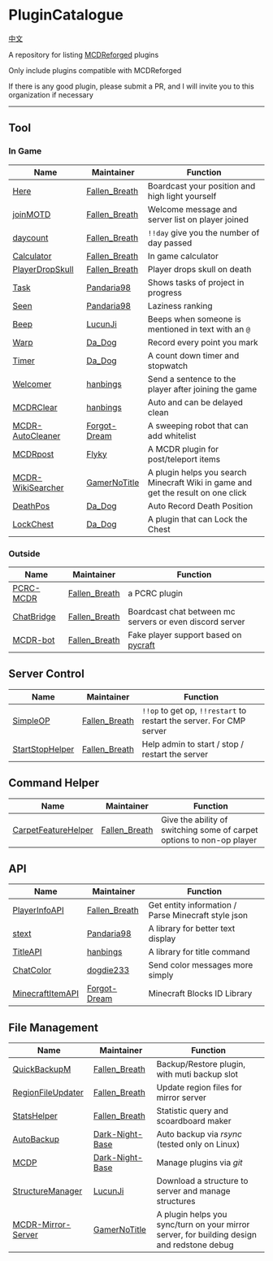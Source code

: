 # PluginCatalogue

[中文](https://github.com/MCDReforged-Plugins/PluginCatalogue/blob/master/readme_cn.md)

A repository for listing [MCDReforged](https://github.com/Fallen-Breath/MCDReforged) plugins

Only include plugins compatible with MCDReforged

If there is any good plugin, please submit a PR, and I will invite you to this organization if necessary

--------

## Tool

### In Game

| Name                                                         | Maintainer                                        | Function                                                     |
| ------------------------------------------------------------ | ------------------------------------------------- | ------------------------------------------------------------ |
| [Here](https://github.com/TISUnion/Here)                     | [Fallen_Breath](https://github.com/Fallen-Breath) | Boardcast your position and high light yourself              |
| [joinMOTD](https://github.com/TISUnion/joinMOTD)             | [Fallen_Breath](https://github.com/Fallen-Breath) | Welcome message and server list on player joined             |
| [daycount](https://github.com/TISUnion/daycount)             | [Fallen_Breath](https://github.com/Fallen-Breath) | `!!day` give you the number of day passed                    |
| [Calculator](https://github.com/TISUnion/Calculator)         | [Fallen_Breath](https://github.com/Fallen-Breath) | In game calculator                                           |
| [PlayerDropSkull](https://github.com/MCDReforged-Plugins/PlayerDropSkull) | [Fallen_Breath](https://github.com/Fallen-Breath) | Player drops skull on death                                  |
| [Task](https://github.com/TISUnion/Task/tree/MCDR)           | [Pandaria98](https://github.com/Pandaria98)       | Shows tasks of project in progress                           |
| [Seen](https://github.com/TISUnion/Seen/tree/MCDR)           | [Pandaria98](https://github.com/Pandaria98)       | Laziness ranking                                             |
| [Beep](https://github.com/TISUnion/Beep)                     | [LucunJi](https://github.com/LucunJi)             | Beeps when someone is mentioned in text with an `@`          |
| [Warp](https://github.com/2068915465/MCDR-warp-plugin)       | [Da_Dog](https://github.com/2068915465)           | Record every point you mark                                  |
| [Timer](https://github.com/2068915465/MCDR_Timer)            | [Da_Dog](https://github.com/2068915465)           | A count down timer and stopwatch                             |
| [Welcomer](https://github.com/hanbings/Welcomer)             | [hanbings](https://github.com/hanbings)           | Send a sentence to the player after joining the game         |
| [MCDRClear](https://github.com/hanbings/MCDRClear)           | [hanbings](https://github.com/hanbings)           | Auto and can be delayed clean                                |
| [MCDR-AutoCleaner](https://github.com/Forgot-Dream/MCDR-AutoCleaner) | [Forgot-Dream](https://github.com/Forgot-Dream)   | A sweeping robot that can add whitelist                      |
| [MCDRpost](https://github.com/Flyky/MCDRpost)                | [Flyky](https://github.com/Flyky)                 | A MCDR plugin for post/teleport items                        |
| [MCDR-WikiSearcher](https://github.com/GamerNoTitle/MCDR-WikiSearcher) | [GamerNoTitle](https://github.com/GamerNoTitle)   | A plugin helps you search Minecraft Wiki in game and get the result on one click |
| [DeathPos](https://github.com/2068915465/MCDR_DeathPos)            | [Da_Dog](https://github.com/2068915465)           | Auto Record Death Position                             |
| [LockChest](https://github.com/2068915465/MCDR_Lockchest)            | [Da_Dog](https://github.com/2068915465)           | A plugin that can Lock the Chest                             |

### Outside

| Name                                                        | Maintainer                                        | Function                                                     |
| ----------------------------------------------------------- | ------------------------------------------------- | ------------------------------------------------------------ |
| [PCRC-MCDR](https://github.com/TISUnion/PCRC-MCDR)          | [Fallen_Breath](https://github.com/Fallen-Breath) | a PCRC plugin                                                |
| [ChatBridge](https://github.com/TISUnion/ChatBridge)        | [Fallen_Breath](https://github.com/Fallen-Breath) | Boardcast chat between mc servers or even discord server     |
| [MCDR-bot](https://github.com/MCDReforged-Plugins/MCDR-bot) | [Fallen_Breath](https://github.com/Fallen-Breath) | Fake player support based on [pycraft](https://github.com/ammaraskar/pyCraft) |

## Server Control

| Name                                                         | Maintainer                                        | Function                                                     |
| ------------------------------------------------------------ | ------------------------------------------------- | ------------------------------------------------------------ |
| [SimpleOP](https://github.com/MCDReforged-Plugins/SimpleOP)  | [Fallen_Breath](https://github.com/Fallen-Breath) | `!!op` to get op, `!!restart` to restart the server. For CMP server |
| [StartStopHelper](https://github.com/MCDReforged-Plugins/StartStopHelper) | [Fallen_Breath](https://github.com/Fallen-Breath) | Help admin to start / stop / restart the server              |

## Command Helper

| Name                                                         | Maintainer                                        | Function                                                     |
| ------------------------------------------------------------ | ------------------------------------------------- | ------------------------------------------------------------ |
| [CarpetFeatureHelper](https://github.com/TISUnion/CarpetFeatureHelper) | [Fallen_Breath](https://github.com/Fallen-Breath) | Give the ability of switching some of carpet options to non-op player |

## API

| Name                                                       | Maintainer                                        | Function                                            |
| ---------------------------------------------------------- | ------------------------------------------------- | --------------------------------------------------- |
| [PlayerInfoAPI](https://github.com/TISUnion/PlayerInfoAPI) | [Fallen_Breath](https://github.com/Fallen-Breath) | Get entity information / Parse Minecraft style json |
| [stext](https://github.com/TISUnion/stext)                 | [Pandaria98](https://github.com/Pandaria98)       | A library for better text display                   |
| [TitleAPI](https://github.com/hanbings/TitleAPI)           | [hanbings](https://github.com/hanbings)           | A library for title command                         |
| [ChatColor](https://github.com/dogdie233/ChatColor)        | [dogdie233](https://github.com/dogdie233)         | Send color messages more simply                     |
| [MinecraftItemAPI](https://github.com/Forgot-Dream/MinecraftItemAPI) | [Forgot-Dream](https://github.com/Forgot-Dream) | Minecraft Blocks ID Library |

## File Management

| Name                                                         | Maintainer                                            | Function                                                     |
| ------------------------------------------------------------ | ----------------------------------------------------- | ------------------------------------------------------------ |
| [QuickBackupM](https://github.com/TISUnion/QuickBackupM)     | [Fallen_Breath](https://github.com/Fallen-Breath)     | Backup/Restore plugin, with muti backup slot                 |
| [RegionFileUpdater](https://github.com/TISUnion/RegionFileUpdater) | [Fallen_Breath](https://github.com/Fallen-Breath)     | Update region files for mirror server                        |
| [StatsHelper](https://github.com/TISUnion/StatsHelper)       | [Fallen_Breath](https://github.com/Fallen-Breath)     | Statistic query and scoardboard maker                        |
| [AutoBackup](https://github.com/Dark-Night-Base/AutoBackup)  | [Dark-Night-Base](https://github.com/Dark-Night-Base) | Auto backup via *rsync* (tested only on Linux)               |
| [MCDP](https://github.com/Dark-Night-Base/MCDP)              | [Dark-Night-Base](https://github.com/Dark-Night-Base) | Manage plugins via *git*                                     |
| [StructureManager](https://github.com/TISUnion/StructureManager/tree/MCDR) | [LucunJi](https://github.com/LucunJi)                 | Download a structure to server and manage structures         |
| [MCDR-Mirror-Server](https://github.com/GamerNoTitle/MCDR-Mirror-Server) | [GamerNoTitle](https://github.com/GamerNoTitle)       | A plugin helps you sync/turn on your mirror server, for building design and redstone debug |
